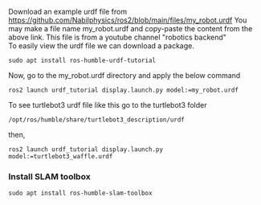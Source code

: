 Download an example urdf file from https://github.com/Nabilphysics/ros2/blob/main/files/my_robot.urdf
You may make a file name my_robot.urdf and copy-paste the content from the above link. This file is from a youtube channel "robotics backend"</br>
To easily view the urdf file we can download a package. 
```
sudo apt install ros-humble-urdf-tutorial
```
Now, go to the my_robot.urdf directory and apply the below command
```
ros2 launch urdf_tutorial display.launch.py model:=my_robot.urdf
```
To see turtlebot3 urdf file like this go to the turtlebot3 folder
```
/opt/ros/humble/share/turtlebot3_description/urdf
```
then,
```
ros2 launch urdf_tutorial display.launch.py model:=turtlebot3_waffle.urdf
```
### Install SLAM toolbox
```
sudo apt install ros-humble-slam-toolbox
```

